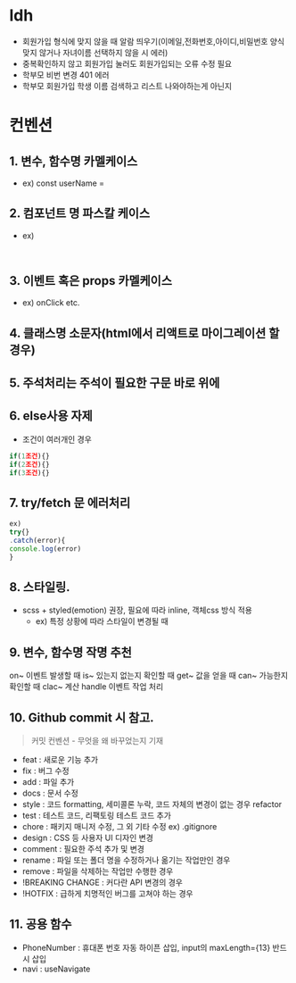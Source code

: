 # ldh

- 회원가입 형식에 맞지 않을 때 알람 띄우기(이메일,전화번호,아이디,비밀번호 양식 맞지 않거나 자녀이름 선택하지 않을 시 에러)
- 중복확인하지 않고 회원가입 눌러도 회원가입되는 오류 수정 필요
- 학부모 비번 변경 401 에러
- 학부모 회원가입 학생 이름 검색하고 리스트 나와야하는게 아닌지

# 컨벤션

## 1. 변수, 함수명 카멜케이스

- ex) const userName =

## 2. 컴포넌트 명 파스칼 케이스

- ex) <Header/>

## 3. 이벤트 혹은 props 카멜케이스

- ex) onClick etc.

## 4. 클래스명 소문자(html에서 리액트로 마이그레이션 할 경우)

## 5. 주석처리는 주석이 필요한 구문 바로 위에

## 6. else사용 자제

- 조건이 여러개인 경우

```js
if(1조건){}
if(2조건){}
if(3조건){}
```

## 7. try/fetch 문 에러처리

```js
ex)
try{}
.catch(error){
console.log(error)
}
```

## 8. 스타일링.

- scss + styled(emotion) 권장, 필요에 따라 inline, 객체css 방식 적용
  - ex) 특정 상황에 따라 스타일이 변경될 때

## 9. 변수, 함수명 작명 추천

on~ 이벤트 발생할 때
is~ 있는지 없는지 확인할 때
get~ 값을 얻을 때
can~ 가능한지 확인할 때
clac~ 계산
handle 이벤트 작업 처리

## 10. Github commit 시 참고.

> 커밋 컨벤션 - 무엇을 왜 바꾸었는지 기재

- feat : 새로운 기능 추가
- fix : 버그 수정
- add : 파일 추가
- docs : 문서 수정
- style : 코드 formatting, 세미콜론 누락, 코드 자체의 변경이 없는 경우
  refactor
- test : 테스트 코드, 리팩토링 테스트 코드 추가
- chore : 패키지 매니저 수정, 그 외 기타 수정 ex) .gitignore
- design : CSS 등 사용자 UI 디자인 변경
- comment : 필요한 주석 추가 및 변경
- rename : 파일 또는 폴더 명을 수정하거나 옮기는 작업만인 경우
- remove : 파일을 삭제하는 작업만 수행한 경우
- !BREAKING CHANGE : 커다란 API 변경의 경우
- !HOTFIX : 급하게 치명적인 버그를 고쳐야 하는 경우

## 11. 공용 함수

- PhoneNumber : 휴대폰 번호 자동 하이픈 삽입, input의 maxLength={13} 반드시 삽입
- navi : useNavigate
